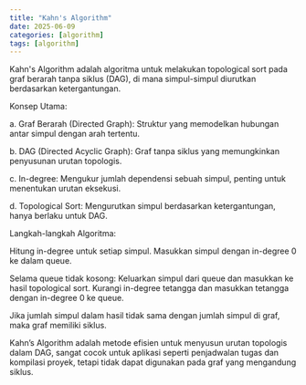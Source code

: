 ```yaml
---
title: "Kahn's Algorithm"
date: 2025-06-09
categories: [algorithm]
tags: [algorithm]
---
```


Kahn's Algorithm adalah algoritma untuk melakukan topological sort pada graf berarah tanpa siklus (DAG), di mana simpul-simpul diurutkan berdasarkan ketergantungan.

Konsep Utama:

a. Graf Berarah (Directed Graph): Struktur yang memodelkan hubungan antar simpul dengan arah tertentu.

b. DAG (Directed Acyclic Graph): Graf tanpa siklus yang memungkinkan penyusunan urutan topologis.

c. In-degree: Mengukur jumlah dependensi sebuah simpul, penting untuk menentukan urutan eksekusi.

d. Topological Sort: Mengurutkan simpul berdasarkan ketergantungan, hanya berlaku untuk DAG.

Langkah-langkah Algoritma:

Hitung in-degree untuk setiap simpul.
Masukkan simpul dengan in-degree 0 ke dalam queue.

Selama queue tidak kosong:
Keluarkan simpul dari queue dan masukkan ke hasil topological sort.
Kurangi in-degree tetangga dan masukkan tetangga dengan in-degree 0 ke queue.

Jika jumlah simpul dalam hasil tidak sama dengan jumlah simpul di graf, maka graf memiliki siklus.

Kahn’s Algorithm adalah metode efisien untuk menyusun urutan topologis dalam DAG, sangat cocok untuk aplikasi seperti penjadwalan tugas dan kompilasi proyek, tetapi tidak dapat digunakan pada graf yang mengandung siklus.